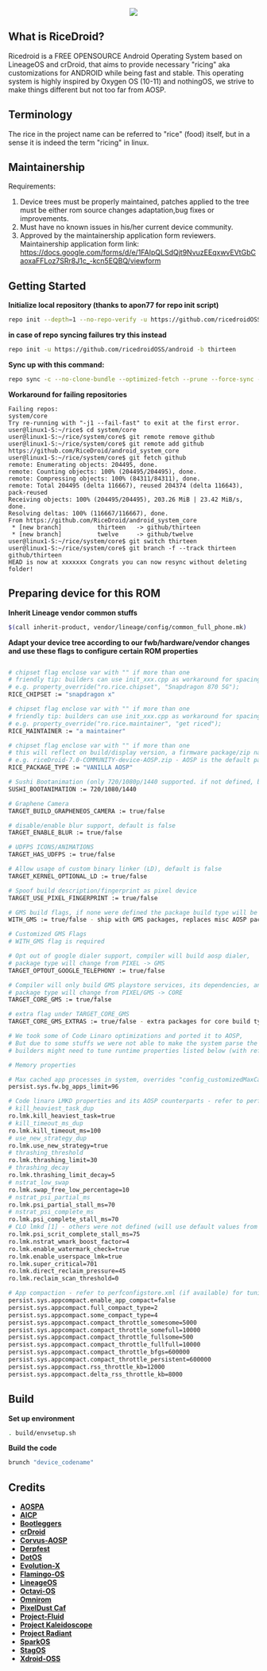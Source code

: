<p align="center">
<img src="https://github.com/ricedroidOSS/android/blob/thirteen/sushi.png">
</p>

What is RiceDroid?
---------------
Ricedroid is a FREE OPENSOURCE Android Operating System based on LineageOS and crDroid, that aims to provide necessary "ricing" aka customizations for ANDROID while being fast and stable. This operating system is highly inspired by Oxygen OS (10-11) and nothingOS, we strive to make things different but not too far from AOSP.

Terminology
---------------
The rice in the project name can be referred to "rice" (food) itself, but in a sense it is indeed the term "ricing" in linux.


Maintainership
---------------
Requirements:

1. Device trees must be properly maintained, patches applied to the tree must be either rom source changes adaptation,bug fixes or improvements.
2. Must have no known issues in his/her current device community.
3. Approved by the maintainership application form reviewers. Maintainership application form link: https://docs.google.com/forms/d/e/1FAIpQLSdQjt9NvuzEEqxwvEVtGbCaoxaFFLoz7SRr8J1c_-kcn5EQBQ/viewform
 
Getting Started
---------------
**Initialize local repository (thanks to apon77 for repo init script)**

```bash
repo init --depth=1 --no-repo-verify -u https://github.com/ricedroidOSS/android -b thirteen -g default,-mips,-darwin,-notdefault
```
**in case of repo syncing failures try this instead**

```bash
repo init -u https://github.com/ricedroidOSS/android -b thirteen
```

**Sync up with this command:**
```bash
repo sync -c --no-clone-bundle --optimized-fetch --prune --force-sync -j$(nproc --all)

```
**Workaround for failing repositories**

```
Failing repos:
system/core
Try re-running with "-j1 --fail-fast" to exit at the first error.
user@linux1-S:~/rice$ cd system/core
user@linux1-S:~/rice/system/core$ git remote remove github
user@linux1-S:~/rice/system/core$ git remote add github https://github.com/RiceDroid/android_system_core
user@linux1-S:~/rice/system/core$ git fetch github
remote: Enumerating objects: 204495, done.
remote: Counting objects: 100% (204495/204495), done.
remote: Compressing objects: 100% (84311/84311), done.
remote: Total 204495 (delta 116667), reused 204374 (delta 116643), pack-reused 
Receiving objects: 100% (204495/204495), 203.26 MiB | 23.42 MiB/s, done.
Resolving deltas: 100% (116667/116667), done.
From https://github.com/RiceDroid/android_system_core
 * [new branch]          thirteen   -> github/thirteen
 * [new branch]          twelve     -> github/twelve
user@linux1-S:~/rice/system/core$ git switch thirteen
user@linux1-S:~/rice/system/core$ git branch -f --track thirteen github/thirteen
HEAD is now at xxxxxxx Congrats you can now resync without deleting folder!

```

Preparing device for this ROM
---------------

**Inherit Lineage vendor common stuffs**
```bash
$(call inherit-product, vendor/lineage/config/common_full_phone.mk)
```

**Adapt your device tree according to our fwb/hardware/vendor changes and use these flags to configure certain ROM properties**
```bash

# chipset flag enclose var with "" if more than one
# friendly tip: builders can use init_xxx.cpp as workaround for spacing
# e.g. property_override("ro.rice.chipset", "Snapdragon 870 5G");
RICE_CHIPSET := "snapdragon x"

# chipset flag enclose var with "" if more than one
# friendly tip: builders can use init_xxx.cpp as workaround for spacing
# e.g. property_override("ro.rice.maintainer", "get riced");
RICE_MAINTAINER := "a maintainer"

# chipset flag enclose var with "" if more than one
# this will reflect on build/display version, a firmware package/zip name 
# e.g. riceDroid-7.0-COMMUNITY-device-AOSP.zip - AOSP is the default package type, WITH_GMS will override the package type to PIXEL
RICE_PACKAGE_TYPE := "VANILLA AOSP"

# Sushi Bootanimation (only 720/1080p/1440 supported. if not defined, bootanimation is google bootanimation)
SUSHI_BOOTANIMATION := 720/1080/1440

# Graphene Camera
TARGET_BUILD_GRAPHENEOS_CAMERA := true/false

# disable/enable blur support, default is false
TARGET_ENABLE_BLUR := true/false

# UDFPS ICONS/ANIMATIONS
TARGET_HAS_UDFPS := true/false

# Allow usage of custom binary linker (LD), default is false
TARGET_KERNEL_OPTIONAL_LD := true/false

# Spoof build description/fingerprint as pixel device
TARGET_USE_PIXEL_FINGERPRINT := true/false

# GMS build flags, if none were defined the package build type will be AOSP (default: false)
WITH_GMS := true/false - ship with GMS packages, replaces misc AOSP packages with Google packages.

# Customized GMS Flags 
# WITH_GMS flag is required

# Opt out of google dialer support, compiler will build aosp dialer,
# package type will change from PIXEL -> GMS
TARGET_OPTOUT_GOOGLE_TELEPHONY := true/false

# Compiler will only build GMS playstore services, its dependencies, and Gboard app.
# package type will change from PIXEL/GMS -> CORE
TARGET_CORE_GMS := true/false

# extra flag under TARGET_CORE_GMS
TARGET_CORE_GMS_EXTRAS := true/false - extra packages for core build type (velvet and photos)

# We took some of Code Linaro optimizations and ported it to AOSP,
# But due to some stuffs we were not able to make the system parse the device perfconfigstore.xml automatically
# builders might need to tune runtime properties listed below (with reference and CLO counterparts)

# Memory properties

# Max cached app processes in system, overrides "config_customizedMaxCachedProcesses"
persist.sys.fw.bg_apps_limit=96

# Code linaro LMKD properties and its AOSP counterparts - refer to perfconfigstore.xml (if available) for tuning purposes
# kill_heaviest_task_dup
ro.lmk.kill_heaviest_task=true
# kill_timeout_ms_dup
ro.lmk.kill_timeout_ms=100
# use_new_strategy_dup
ro.lmk.use_new_strategy=true
# thrashing_threshold
ro.lmk.thrashing_limit=30
# thrashing_decay
ro.lmk.thrashing_limit_decay=5
# nstrat_low_swap
ro.lmk.swap_free_low_percentage=10
# nstrat_psi_partial_ms
ro.lmk.psi_partial_stall_ms=70
# nstrat_psi_complete_ms
ro.lmk.psi_complete_stall_ms=70
# CLO lmkd [1] - others were not defined (will use default values from lmkd binary)
ro.lmk.psi_scrit_complete_stall_ms=75
ro.lmk.nstrat_wmark_boost_factor=4
ro.lmk.enable_watermark_check=true
ro.lmk.enable_userspace_lmk=true
ro.lmk.super_critical=701
ro.lmk.direct_reclaim_pressure=45
ro.lmk.reclaim_scan_threshold=0

# App compaction - refer to perfconfigstore.xml (if available) for tuning purposes
persist.sys.appcompact.enable_app_compact=false
persist.sys.appcompact.full_compact_type=2
persist.sys.appcompact.some_compact_type=4
persist.sys.appcompact.compact_throttle_somesome=5000
persist.sys.appcompact.compact_throttle_somefull=10000
persist.sys.appcompact.compact_throttle_fullsome=500
persist.sys.appcompact.compact_throttle_fullfull=10000
persist.sys.appcompact.compact_throttle_bfgs=600000
persist.sys.appcompact.compact_throttle_persistent=600000
persist.sys.appcompact.rss_throttle_kb=12000
persist.sys.appcompact.delta_rss_throttle_kb=8000
```

Build
---------------
**Set up environment**
```bash
. build/envsetup.sh
```
**Build the code**
```bash
brunch "device_codename"
```

Credits
---------------
* [**AOSPA**](https://github.com/AOSPA)
* [**AICP**](https://github.com/AICP)
* [**Bootleggers**](https://github.com/BootleggersROM)
* [**crDroid**](https://github.com/crdroidandroid)
* [**Corvus-AOSP**](https://github.com/Corvus-R)
* [**Derpfest**](https://github.com/Derpfest-12)
* [**DotOS**](https://github.com/DotOS)
* [**Evolution-X**](https://github.com/Evolution-X)
* [**Flamingo-OS**](https://github.com/Flamingo-OS)
* [**LineageOS**](https://github.com/LineageOS)
* [**Octavi-OS**](https://github.com/Octavi-OS)
* [**Omnirom**](https://github.com/omnirom)
* [**PixelDust Caf**](https://github.com/pixeldust-project-caf)
* [**Project-Fluid**](https://github.com/Project-Fluid)
* [**Project Kaleidoscope**](https://github.com/Project-Kaleidoscope)
* [**Project Radiant**](https://github.com/ProjectRadiant)
* [**SparkOS**](https://github.com/Spark-Rom)
* [**StagOS**](https://github.com/StagOS)
* [**Xdroid-OSS**](https://github.com/xdroid-oss)



